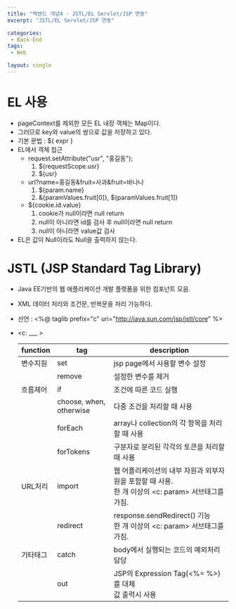 ```yaml
---
title: "백엔드 개념4 - JSTL/EL Servlet/JSP 연동"
excerpt: "JSTL/EL Servlet/JSP 연동"

categories:
 - Back-End
tags:
 - Web

layout: single
---
```


# EL 사용

- pageContext를 제외한 모든 EL 내장 객체는 Map이다.
- 그러므로 key와 value의 쌍으로 값을 저장하고 있다.
- 기본 문법 : ${ expr }
- EL에서 객체 접근
  - request.setAttribute("usr", "홍길동");
    1. ${requestScope.usr}
    2. ${usr}
  - url?name=홍길동&fruit=사과&fruit=바나나
    1. ${param.name}
    2. &{paramValues.fruit[0]}, ${paramValues.fruit[1]}
  - ${cookie.id.value}
    1. cookie가 null이라면 null return
    2. null이 아니라면 id를 검사 후 null이라면 null return
    3. null이 아니라면 value값 검사
- EL은 값이 Null이라도 Null을 출력하지 않는다.

# JSTL (JSP Standard Tag Library)

- Java EE기반의 웹 애플리케이션 개발 플랫폼을 위한 컴포넌트 모음.

- XML 데이터 처리와 조건문, 반복문을 처리 가능하다.

- 선언 : <%@ taglib prefix="c" uri="http://java.sun.com/jsp/jstl/core" %>

- <c: ___ >

  | function | tag                     | description                                                  |
  | -------- | ----------------------- | ------------------------------------------------------------ |
  | 변수지원 | set                     | jsp page에서 사용할 변수 설정                                |
  |          | remove                  | 설정한 변수를 제거                                           |
  | 흐름제어 | if                      | 조건에 따른 코드 실행                                        |
  |          | choose, when, otherwise | 다중 조건을 처리할 때 사용                                   |
  |          | forEach                 | array나 collection의 각 항목을 처리할 때 사용                |
  |          | forTokens               | 구분자로 분리된 각각의 토큰을 처리할 때 사용                 |
  | URL처리  | import                  | 웹 어플리케이션의 내부 자원과 외부자원을 포함할 때 사용. <br>한 개 이상의 <c: param> 서브태그를 가짐. |
  |          | redirect                | response.sendRedirect() 기능 <br/>한 개 이상의 <c: param> 서브태그를 가짐. |
  | 기타태그 | catch                   | body에서 실행되는 코드의 예외처리 담당                       |
  |          | out                     | JSP의 Expression Tag(<%= %>)를 대체<br> 값 출력시 사용       |
  